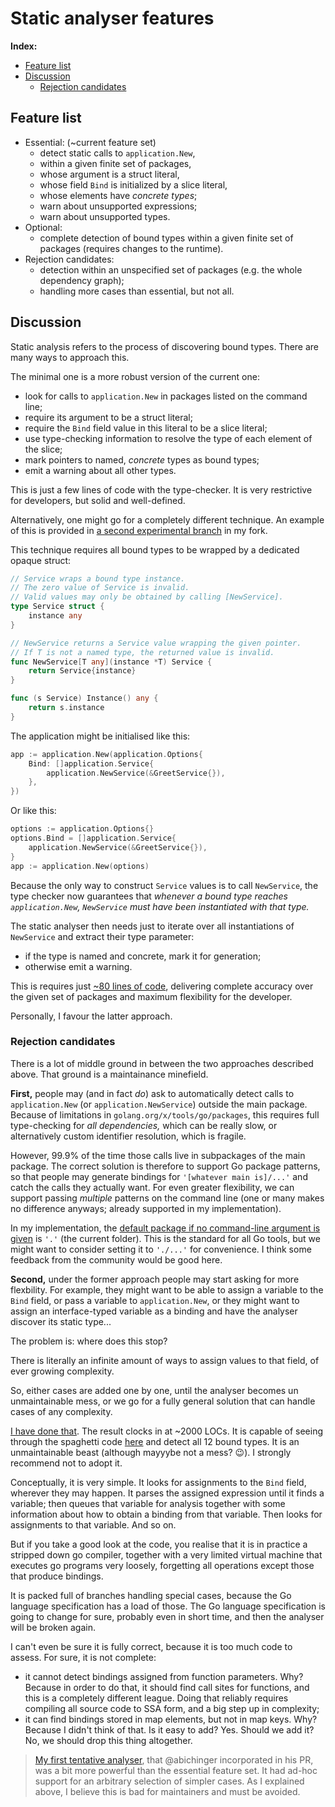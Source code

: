 # Static analyser features

**Index:**
- [Feature list](#feature-list)
- [Discussion](#discussion)
    - [Rejection candidates](#rejection-candidates)

## Feature list

- Essential: (~current feature set)
    - detect static calls to `application.New`,
    - within a given finite set of packages,
    - whose argument is a struct literal,
    - whose field `Bind` is initialized by a slice literal,
    - whose elements have _concrete types_;
    - warn about unsupported expressions;
    - warn about unsupported types.
- Optional:
    - complete detection of bound types within a given finite set of packages (requires changes to the runtime).
- Rejection candidates:
    - detection within an unspecified set of packages (e.g. the whole dependency graph);
    - handling more cases than essential, but not all.

## Discussion

Static analysis refers to the process of discovering bound types. There are many ways to approach this.

The minimal one is a more robust version of the current one:
- look for calls to `application.New` in packages listed on the command line;
- require its argument to be a struct literal;
- require the `Bind` field value in this literal to be a slice literal;
- use type-checking information to resolve the type of each element of the slice;
- mark pointers to named, _concrete_ types as bound types;
- emit a warning about all other types.

This is just a few lines of code with the type-checker. It is very restrictive for developers, but solid and well-defined.

Alternatively, one might go for a completely different technique. An example of this is provided in [a second experimental branch](https://github.com/fbbdev/wails/tree/feat/bindgen_v2_light) in my fork.

This technique requires all bound types to be wrapped by a dedicated opaque struct:
```go
// Service wraps a bound type instance.
// The zero value of Service is invalid.
// Valid values may only be obtained by calling [NewService].
type Service struct {
	instance any
}

// NewService returns a Service value wrapping the given pointer.
// If T is not a named type, the returned value is invalid.
func NewService[T any](instance *T) Service {
	return Service{instance}
}

func (s Service) Instance() any {
	return s.instance
}

```
The application might be initialised like this:
```go
app := application.New(application.Options{
    Bind: []application.Service{
        application.NewService(&GreetService{}),
    },
})
```
Or like this:
```go
options := application.Options{}
options.Bind = []application.Service{
    application.NewService(&GreetService{}),
}
app := application.New(options)
```
Because the only way to construct `Service` values is to call `NewService`, the type checker now guarantees that _whenever a bound type reaches `application.New`, `NewService` must have been instantiated with that type._

The static analyser then needs just to iterate over all instantiations of `NewService` and extract their type parameter:

- if the type is named and concrete, mark it for generation;
- otherwise emit a warning.

This is requires just [~80 lines of code](https://github.com/fbbdev/wails/blob/feat/bindgen_v2_light/v3/internal/parser/analyse.go), delivering complete accuracy over the given set of packages and maximum flexibility for the developer.

Personally, I favour the latter approach.

### Rejection candidates

There is a lot of middle ground in between the two approaches described above. That ground is a maintainance minefield.

**First,** people may (and in fact _do_) ask to automatically detect calls to `application.New` (or `application.NewService`) outside the main package. Because of limitations in `golang.org/x/tools/go/packages`, this requires full type-checking for _all dependencies,_ which can be really slow, or alternatively custom identifier resolution, which is fragile.

However, 99.9% of the time those calls live in subpackages of the main package. The correct solution is therefore to support Go package patterns, so that people may generate bindings for `'[whatever main is]/...'` and catch the calls they actually want. For even greater flexibility, we can support passing _multiple_ patterns on the command line (one or many makes no difference anyways; already supported in my implementation).

In my implementation, the [default package if no command-line argument is given](https://github.com/fbbdev/wails/blob/feat/bindgen_v2_light/v3/internal/commands/bindings.go#L25) is `'.'` (the current folder). This is the standard for all Go tools, but we might want to consider setting it to `'./...'` for convenience. I think some feedback from the community would be good here.

**Second,** under the former approach people may start asking for more flexbility. For example, they might want to be able to assign a variable to the `Bind` field, or pass a variable to `application.New`, or they might want to assign an interface-typed variable as a binding and have the analyser discover its static type...

The problem is: where does this stop?

There is literally an infinite amount of ways to assign values to that field, of ever growing complexity.

So, either cases are added one by one, until the analyser becomes un unmaintainable mess, or we go for a fully general solution that can handle cases of any complexity.

[I have done that](https://github.com/fbbdev/wails/tree/feat/bindgen_v2/v3/internal/parser/analyse). The result clocks in at ~2000 LOCs. It is capable of seeing through the spaghetti code [here](https://github.com/fbbdev/wails/tree/feat/bindgen_v2/v3/internal/parser/testcases/complex_expressions) and detect all 12 bound types. It is an unmaintainable beast (although mayyybe not a mess? :wink:). I strongly recommend not to adopt it.

Conceptually, it is very simple. It looks for assignments to the `Bind` field, wherever they may happen. It parses the assigned expression until it finds a variable; then queues that variable for analysis together with some information about how to obtain a binding from that variable. Then looks for assignments to that variable. And so on.

But if you take a good look at the code, you realise that it is in practice a stripped down go compiler, together with a very limited virtual machine that executes go programs very loosely, forgetting all operations except those that produce bindings.

It is packed full of branches handling special cases, because the Go language specification has a load of those. The Go language specification is going to change for sure, probably even in short time, and then the analyser will be broken again.

I can't even be sure it is fully correct, because it is too much code to assess. For sure, it is not complete:

- it cannot detect bindings assigned from function parameters. Why? Because in order to do that, it should find call sites for functions, and this is a completely different league. Doing that reliably requires compiling all source code to SSA form, and a big step up in complexity;
- it can find bindings stored in map elements, but not in map keys. Why? Because I didn't think of that. Is it easy to add? Yes. Should we add it? No, we should drop this thing altogether.

> [My first tentative analyser](https://github.com/fbbdev/wails/blob/1b3cb96dfb4e395b9170029e55b7922cb630a62d/v3/internal/parser/analyse.go), that @abichinger incorporated in his PR, was a bit more powerful than the essential feature set. It had ad-hoc support for an arbitrary selection of simpler cases. As I explained above, I believe this is bad for maintainers and must be avoided.
